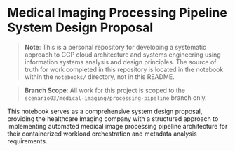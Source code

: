 # Medical Imaging Processing Pipeline System Design Proposal

> **Note**: This is a personal repository for developing a systematic approach to GCP cloud architecture and systems engineering using information systems analysis and design principles. The source of truth for work completed in this repository is located in the notebook within the `notebooks/` directory, not in this README.

> **Branch Scope**: All work for this project is scoped to the `scenario03/medical-imaging/processing-pipeline` branch only.

This notebook serves as a comprehensive system design proposal, providing the healthcare imaging company with a structured approach to implementing automated medical image processing pipeline architecture for their containerized workload orchestration and metadata analysis requirements.